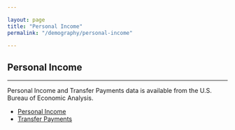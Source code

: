 ```yaml
---

layout: page
title: "Personal Income"
permalink: "/demography/personal-income"

---
```


## Personal Income

- - -

Personal Income and Transfer Payments data is available from the U.S. Bureau of Economic Analysis.

- [Personal Income](http://www.bea.gov/regional/definitions/nextpage.cfm?key=per%20capita%20personal%20income)
- [Transfer Payments](http://www.bea.gov/regional/definitions/nextpage.cfm?key=Personal%20current%20transfer%20receipts)